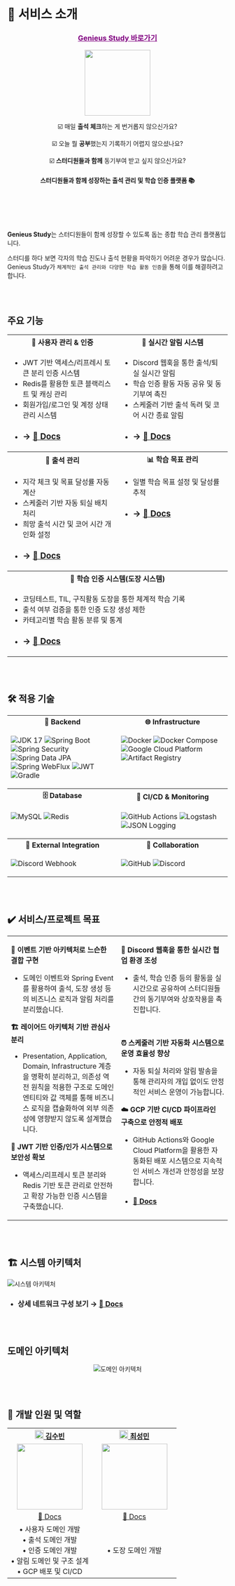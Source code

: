 # 🎉 서비스 소개

<div align="center">
  <h3><a href="https://study.genieus.shop/" style="color:purple">Genieus Study 바로가기</a></h3>
 <img src="https://github.com/user-attachments/assets/4f82c77f-ac03-4ec2-a035-9a02520b87a3" width="150" height="150" />

☑️ 매일 **출석 체크**하는 게 번거롭지 않으신가요?

☑️ 오늘 뭘 **공부**했는지 기록하기 어렵지 않으셨나요?

☑️ **스터디원들과 함께** 동기부여 받고 싶지 않으신가요?

<h4>스터디원들과 함께 성장하는 출석 관리 및 학습 인증 플랫폼 📚</h4>

</div>

# 　

**Genieus Study**는 스터디원들이 함께 성장할 수 있도록 돕는 종합 학습 관리 플랫폼입니다.

스터디를 하다 보면 각자의 학습 진도나 출석 현황을 파악하기 어려운 경우가 많습니다. Genieus Study가 `체계적인 출석 관리와 다양한 학습 활동 인증`을 통해 이를 해결하려고 합니다.

<br/><br/>

## 주요 기능

<table>
<tr>
<th width="50%">👥 사용자 관리 & 인증</th>
<th width="50%">🔔 실시간 알림 시스템</th>
</tr>
<tr>
<td valign="top">

* JWT 기반 액세스/리프레시 토큰 분리 인증 시스템
* Redis를 활용한 토큰 블랙리스트 및 캐싱 관리
* 회원가입/로그인 및 계정 상태 관리 시스템
* ### → [📝 Docs](https://github.com/Genie-Uss/genieus-study-server/wiki/auth-system)

</td>
<td valign="top">

* Discord 웹훅을 통한 출석/퇴실 실시간 알림
* 학습 인증 활동 자동 공유 및 동기부여 촉진
* 스케줄러 기반 출석 독려 및 코어 시간 종료 알림
* ### → [📝 Docs](https://github.com/Genie-Uss/genieus-study-server/wiki/notification-system)

</td>
</tr>
<tr>
<th>📅 출석 관리</th>
<th>📊 학습 목표 관리</th>
</tr>
<tr>
<td valign="top">

* 지각 체크 및 목표 달성률 자동 계산
* 스케줄러 기반 자동 퇴실 배치 처리
* 희망 출석 시간 및 코어 시간 개인화 설정
* ### → [📝 Docs](https://github.com/Genie-Uss/genieus-study-server/wiki/attendance-system)

</td>
<td valign="top">

* 일별 학습 목표 설정 및 달성률 추적
* ### → [📝 Docs](https://github.com/Genie-Uss/genieus-study-server/wiki/learning-goal-system)

</td>
</tr>
<tr>
<th colspan="2">🎯 학습 인증 시스템(도장 시스템)</th>
</tr>
<tr>
<td colspan="2" valign="top">

* 코딩테스트, TIL, 구직활동 도장을 통한 체계적 학습 기록
* 출석 여부 검증을 통한 인증 도장 생성 제한
* 카테고리별 학습 활동 분류 및 통계
* ### → [📝 Docs](https://github.com/Genie-Uss/genieus-study-server/wiki/stamp-system)

</td>
</tr>
</table>

<br/><br/>

## 🛠 적용 기술

<table>
<tr>
<th width="50%">📁 Backend</th>
<th width="50%">🌐 Infrastructure</th>
</tr>
<tr>
<td valign="top">

![JDK 17](https://img.shields.io/badge/JDK%2017-007396?logo=openjdk&logoColor=white)
![Spring Boot](https://img.shields.io/badge/Spring%20Boot%203.4.5-6DB33F?logo=springboot&logoColor=white)
![Spring Security](https://img.shields.io/badge/Spring%20Security-6DB33F?logo=springsecurity&logoColor=white)
![Spring Data JPA](https://img.shields.io/badge/Spring%20Data%20JPA-6DB33F?logo=spring&logoColor=white)
![Spring WebFlux](https://img.shields.io/badge/Spring%20WebFlux-6DB33F?logo=spring&logoColor=white)
![JWT](https://img.shields.io/badge/JWT-000000?logo=jsonwebtokens&logoColor=white)
![Gradle](https://img.shields.io/badge/Gradle-02303A?logo=gradle&logoColor=white)

</td>
<td valign="top">

![Docker](https://img.shields.io/badge/Docker-2496ED?logo=docker&logoColor=white)
![Docker Compose](https://img.shields.io/badge/Docker%20Compose-2496ED?logo=docker&logoColor=white)
![Google Cloud Platform](https://img.shields.io/badge/Google%20Cloud%20Platform-4285F4?logo=googlecloud&logoColor=white)
![Artifact Registry](https://img.shields.io/badge/Artifact%20Registry-4285F4?logo=googlecloud&logoColor=white)

</td>
</tr>
<tr>
<th>🗄️ Database</th>
<th>🚀 CI/CD & Monitoring</th>
</tr>
<tr>
<td valign="top">

![MySQL](https://img.shields.io/badge/MySQL%208.0-4479A1?logo=mysql&logoColor=white)
![Redis](https://img.shields.io/badge/Redis-DC382D?logo=redis&logoColor=white)

</td>
<td valign="top">

![GitHub Actions](https://img.shields.io/badge/GitHub%20Actions-2088FF?logo=githubactions&logoColor=white)
![Logstash](https://img.shields.io/badge/Logstash-005571?logo=elastic&logoColor=white)
![JSON Logging](https://img.shields.io/badge/JSON%20Logging-000000?logo=json&logoColor=white)

</td>
</tr>
<tr>
<th>🔔 External Integration</th>
<th>🤝 Collaboration</th>
</tr>
<tr>
<td valign="top">

![Discord Webhook](https://img.shields.io/badge/Discord%20Webhook-5865F2?logo=discord&logoColor=white)

</td>
<td valign="top">

![GitHub](https://img.shields.io/badge/GitHub-181717?logo=github&logoColor=white)
![Discord](https://img.shields.io/badge/Discord-5865F2?logo=discord&logoColor=white)

</td>
</tr>
</table>

<br/><br/>

## ✔️ 서비스/프로젝트 목표

<table>
<tr>
<td width="50%" valign="top">


**🔄 이벤트 기반 아키텍처로 느슨한 결합 구현**

* 도메인 이벤트와 Spring Event를 활용하여 출석, 도장 생성 등의 비즈니스 로직과 알림 처리를 분리했습니다.

**🏗️ 레이어드 아키텍처 기반 관심사 분리**

* Presentation, Application, Domain, Infrastructure 계층을 명확히 분리하고, 의존성 역전 원칙을 적용한 구조로 도메인 엔티티와 값 객체를 통해 비즈니스 로직을 캡슐화하여 외부
  의존성에 영향받지 않도록 설계했습니다.

**🔐 JWT 기반 인증/인가 시스템으로 보안성 확보**

* 액세스/리프레시 토큰 분리와 Redis 기반 토큰 관리로 안전하고 확장 가능한 인증 시스템을 구축했습니다.

</td>
<td width="50%" valign="top">

**💬 Discord 웹훅을 통한 실시간 협업 환경 조성**

* 출석, 학습 인증 등의 활동을 실시간으로 공유하여 스터디원들 간의 동기부여와 상호작용을 촉진합니다.

<br/>

**⏰ 스케줄러 기반 자동화 시스템으로 운영 효율성 향상**

* 자동 퇴실 처리와 알림 발송을 통해 관리자의 개입 없이도 안정적인 서비스 운영이 가능합니다.

**☁️ GCP 기반 CI/CD 파이프라인 구축으로 안정적 배포**

* GitHub Actions와 Google Cloud Platform을 활용한 자동화된 배포 시스템으로 지속적인 서비스 개선과 안정성을 보장합니다.
* #### [📝 Docs](https://github.com/Genie-Uss/genieus-study-server/wiki/dev)

</td>
</tr>
</table>

<br/><br/>

## 🏗 시스템 아키텍처

![시스템 아키텍처](https://github.com/user-attachments/assets/8eed7724-7ee8-48ac-babe-60e1dea47624)

- ### 상세 네트워크 구성 보기 → [📝 Docs](https://github.com/Genie-Uss/genieus-study-server/wiki/system-architecture#%EF%B8%8F-%EC%83%81%EC%84%B8-%EB%84%A4%ED%8A%B8%EC%9B%8C%ED%81%AC-%EA%B5%AC%EC%84%B1)

<br/><br/>

## 도메인 아키텍처

<div align="center">

![도메인 아키텍처](https://github.com/user-attachments/assets/2099dd27-fde0-4dac-ab91-4f5139e20715)


</div>

<br/><br/>

## 👥 개발 인원 및 역할

<table width="100%">
<tr>
<th width="50%" align="center">
<div align="center">
<a href="https://github.com/Soobinnni">
<img src="https://github.githubassets.com/images/modules/logos_page/GitHub-Mark.png" width="20">
김수빈
</a>
</div>
</th>
<th width="50%" align="center">
<div align="center">
<a href="https://github.com/seongmin1117">
<img src="https://github.githubassets.com/images/modules/logos_page/GitHub-Mark.png" width="20">
최성민
</a>
</div>
</th>
</tr>
<tr>
<td width="50%" align="center">
<a href="https://github.com/Soobinnni">
<img src="https://github.com/Soobinnni.png" width="150">
</a>
</td>
<td width="50%" align="center">
<a href="https://github.com/seongmin1117">
<img src="https://github.com/seongmin1117.png" width="150">
</a>
</td>
</tr>
<tr>
<td width="50%" align="center">
<div align="center">
<a href="https://github.com/Genie-Uss/genieus/wiki/김수빈">📝 Docs</a>
</div>
</td>
<td width="50%" align="center">
<div align="center">
<a href="https://github.com/Genie-Uss/genieus/wiki/최성민">📝 Docs</a>
</div>
</td>
</tr>
<tr>
<td width="50%" align="center">
• 사용자 도메인 개발<br/>
• 출석 도메인 개발<br/>
• 인증 도메인 개발<br/>
• 알림 도메인 및 구조 설계<br/>
• GCP 배포 및 CI/CD
</td>
<td width="50%" align="center">
• 도장 도메인 개발
</td>
</tr>
</table>

<br/><br/>
<br/><br/>
<br/><br/>